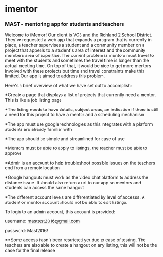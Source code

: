 # imentor
### MAST - mentoring app for students and teachers

Welcome to iMentor! Our client is VC3 and the Richland 2 School District. They've requested a web app that expands a program that is currently in place,
a teacher supervises a student and a community member on a project that appeals to a student's area of interest and the community members area
of expertise. The current problem is mentors must travel to meet with the students and sometimes the travel time is longer than the actual meeting 
time. On top of that, it would be nice to get more mentors involved with these projects but time and travel constraints make this limited. 
Our app is aimed to address this problem.

Here's a brief overview of what we have set out to accomplish:

*Create a page that displays a list of projects that currently need a mentor. This is like a job listing page

*The listing needs to have details, subject areas, an indication if there is still a need for this project to have a mentor and a scheduling mechanism

*The app must use google technologies as this integrates with a platform students are already familiar with

*The app should be simple and streamlined for ease of use 

*Mentors must be able to apply to listings, the teacher must be able to approve

*Admin is an account to help troubleshoot possible issues on the teachers end from a remote location

*Google hangouts must work as the video chat platform to address the distance issue. It should also return a url to our app so mentors and students can access the same hangout

*The different account levels are differentiated by level of accesss. A student or mentor account should not be able to edit listings.

To login to an admin account, this account is provided:

username: masttest2016@gmail.com

password: Mast2016!

**Some access hasn't been restricted yet due to ease of testing. The teachers are also able to create a hangout on any listing, this will not be the case for the final release
